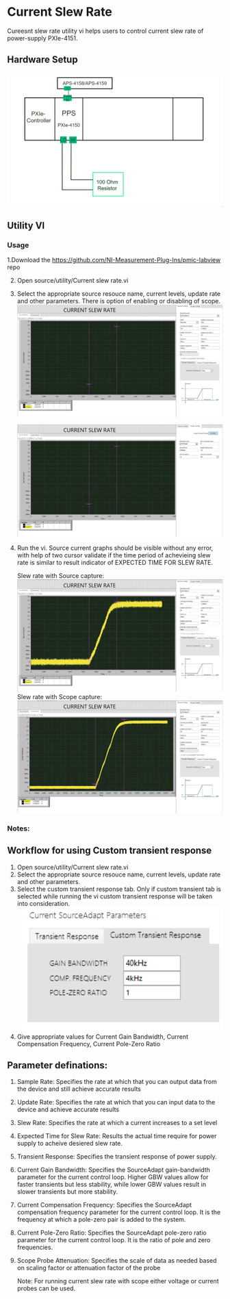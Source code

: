 # Current Slew Rate
Cureesnt slew rate utility vi helps users to control current slew rate of power-supply PXIe-4151.


## Hardware Setup
 
![alt text](images/current-slew-rate-hw-setup.png)

## Utility VI
### Usage

1.Download the https://github.com/NI-Measurement-Plug-Ins/pmic-labview repo

2. Open source/utility/Current slew rate.vi
   
3. Select the appropriate source resouce name, current levels, update rate and other parameters. There is option of enabling or disabling of scope.
   ![alt text](images/current-slew-rate-source-config.png)

    ![alt text](images/current-slew-rate-scope-config.png)
   
5. Run the vi. Source current graphs should be visible without any error, with help of two cursor validate if the time period of achevieing slew rate is similar to result indicator of EXPECTED TIME FOR SLEW RATE.

   Slew rate with Source capture:
  ![alt text](images/current-slew-rate-source-results.png)
   Slew rate with Scope capture:
  ![alt text](images/current-slew-rate-scope-results.png)

### Notes:

## Workflow for using Custom transient response
1. Open source/utility/Current slew rate.vi  
2. Select the appropriate source resouce name, current levels, update rate and other parameters.
3. Select the custom transient response tab. Only if custom transient tab is selected while running the vi custom transient response will be taken into consideration.
     ![alt text](images/current-slew-rate-custom-transient.png)
4. Give appropriate values for Current Gain Bandwidth, Current Compensation Frequency, Current Pole-Zero Ratio

## Parameter definations:

1. Sample Rate:
   Specifies the rate at which that you can output data from the device and still achieve accurate 
results
   
2. Update Rate:
   Specifies the rate at which that you can input data to the device and achieve accurate 
results

3. Slew Rate:
   Specifies the rate at which a current increases to a set level
  
4. Expected Time for Slew Rate:
   Results the actual time require for power supply to acheive desiered slew rate.
   
5. Transient Response:
   Specifies the transient response of power supply.

6. Current Gain Bandwidth:
   Specifies the SourceAdapt gain-bandwidth parameter for the current control loop. 
   Higher GBW values allow for faster transients but less stability, while lower GBW values result in slower transients but more stability.

7. Current Compensation Frequency:
   Specifies the SourceAdapt compensation frequency parameter for the current control loop. It is the frequency at which a pole-zero pair is added to the system.

8. Current Pole-Zero Ratio:
    Specifies the SourceAdapt pole-zero ratio parameter for the current control loop. It is the ratio of pole and zero frequencies.

9. Scope Probe Attenuation:
   Specifies the scale of data as needed based on scaling factor or attenuation factor of the probe
   
   Note: For running current slew rate with scope either voltage or current probes can be used.

